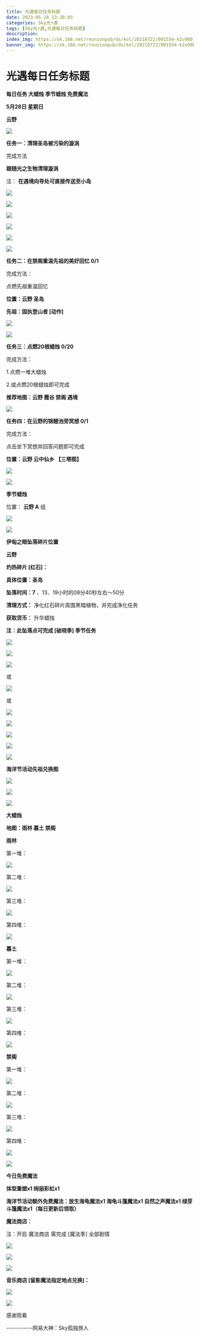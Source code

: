 ```yaml
---
title: 光遇每日任务标题
date: 2023-05-28 13:38:03
categories: Sky光•遇
tags: [Sky光•遇,光遇每日任务标题]
description: 
index_img: https://ok.166.net/reunionpub/ds/kol/20210722/001554-k2u90bj7ay.png?imageView&thumbnail=600x0&type=jpg
banner_img: https://ok.166.net/reunionpub/ds/kol/20210722/001554-k2u90bj7ay.png?imageView&thumbnail=600x0&type=jpg
---
```

# 光遇每日任务标题
**每日任务 大蜡烛 季节蜡烛 免费魔法**

 **5月28日 星期日**

 **云野**

![](https://img.166.net/reunionpub/ds/kol/20230528/002049-w6tinlumf8.jpg)

 **任务一：清理圣岛被污染的漩涡**

完成方法

 **跟随光之生物清理漩涡**

注： **在遇境向导处可直接传送至小岛**

![](https://img.166.net/reunionpub/ds/kol/20230526/234104-a1bpndmw09.jpg)

![](https://img.166.net/reunionpub/ds/kol/20230526/234121-hj4or5g6sm.jpg)

![](https://img.166.net/reunionpub/ds/kol/20230526/234136-jhayvbe84q.jpg)

![](https://img.166.net/reunionpub/ds/kol/20230526/234146-7qaku14lbo.jpg)

![](https://img.166.net/reunionpub/ds/kol/20230526/234156-j2onsg8tyq.jpg)

![](https://img.166.net/reunionpub/ds/kol/20230526/234219-e04j39abcr.jpg)

 **任务二：在禁阁重温先祖的美好回忆 0/1**

完成方法：

点燃先祖重温回忆

 **位置：云野 圣岛**

 **先祖：固执登山者 [动作]**

![](https://img.166.net/reunionpub/ds/kol/20230528/001020-5t1ivr342g.jpg)

![](https://img.166.net/reunionpub/ds/kol/20230528/001038-zo6ka42f7e.jpeg)

 **任务三：点燃20根蜡烛 0/20**

完成方法：

1.点燃一堆大蜡烛

2.或点燃20根蜡烛即可完成

 **推荐地图：云野 霞谷 禁阁 遇境**

![](https://img.166.net/reunionpub/ds/kol/20230528/001100-b0tfar13sh.jpg)

 **任务四：在云野的锦鲤池旁冥想 0/1**

完成方法：

点击坐下冥想并回答问题即可完成

 **位置：云野 云中仙乡  【三塔图】**

![](https://img.166.net/reunionpub/ds/kol/20230528/001115-rgykismz1f.jpg)

![](https://img.166.net/reunionpub/ds/kol/20230502/053253-tkp31d0r2j.png)

 **季节蜡烛**

位置： **云野 A** 组

![](https://img.166.net/reunionpub/ds/kol/20230527/235713-dcsypt23ge.png)

![](https://img.166.net/reunionpub/ds/kol/20230501/003537-boqnslm12s.png)

 **伊甸之眼坠落碎片位置**

 **云野**

 **灼热碎片 [红石]：**

 **具体位置：圣岛**

 **坠落时间：7** 、13、19小时的08分40秒左右～50分

 **清理方式：** 净化红石碎片周围黑暗植物，并完成净化任务

 **获取货币：** 升华蜡烛

 **注：此坠落点可完成  [破晓季] 季节任务**

![](https://img.166.net/reunionpub/ds/kol/20230528/001457-4rhni351ys.jpeg)

![](https://img.166.net/reunionpub/ds/kol/20230528/001503-miz5p2vt1w.jpeg)

![](https://img.166.net/reunionpub/ds/kol/20230528/001513-sw9crhnm45.jpeg)

或

![](https://img.166.net/reunionpub/ds/kol/20230528/001548-eufc90bq28.jpeg)

或

![](https://img.166.net/reunionpub/ds/kol/20230528/001624-70ew496gol.jpeg)

![](https://img.166.net/reunionpub/ds/kol/20230528/001635-4on139hsb8.jpeg)

![](https://img.166.net/reunionpub/ds/kol/20230528/001648-gvoqt17e63.jpeg)

![](https://img.166.net/reunionpub/ds/kol/20230528/001656-r8muk26h1t.jpeg)

![](https://img.166.net/reunionpub/ds/kol/20230501/003537-boqnslm12s.png)

 **海洋节活动先祖兑换图**

![](https://img.166.net/reunionpub/ds/kol/20230520/040300-zap2jkovds.jpg)

![](https://img.166.net/reunionpub/ds/kol/20230520/040310-ofs4cbrjhq.jpg)

![](https://img.166.net/reunionpub/ds/kol/20230501/003537-boqnslm12s.png)

 **大蜡烛**

 **地图：雨林 暮土 禁阁**

 **雨林**

第一堆：

![](https://img.166.net/reunionpub/ds/kol/20230528/000201-398ycbr0fp.jpeg)

第二堆：

![](https://img.166.net/reunionpub/ds/kol/20230528/000208-ei68hl5b3p.jpeg)

第三堆：

![](https://img.166.net/reunionpub/ds/kol/20230528/000214-dl0ev7kjni.jpeg)

第四堆：

![](https://img.166.net/reunionpub/ds/kol/20230528/000219-0tw26fks5j.jpeg)

 **暮土**

第一堆：

![](https://img.166.net/reunionpub/ds/kol/20230528/000040-cl51r73ias.jpeg)

第二堆：

![](https://img.166.net/reunionpub/ds/kol/20230528/000048-3lzdi9yf2w.jpeg)

第三堆：

![](https://img.166.net/reunionpub/ds/kol/20230528/000054-i06tkssj3q.jpeg)

第四堆：

![](https://img.166.net/reunionpub/ds/kol/20230528/000100-cjnau9p7l6.jpeg)

 **禁阁**

第一堆：

![](https://img.166.net/reunionpub/ds/kol/20230527/235937-6yvg4ld2mr.jpeg)

第二堆：

![](https://img.166.net/reunionpub/ds/kol/20230527/235944-l8rp073wov.jpeg)

第三堆：

![](https://img.166.net/reunionpub/ds/kol/20230527/235950-uf1b8skped.jpeg)

第四堆：

![](https://img.166.net/reunionpub/ds/kol/20230527/235959-ghkl0ae2co.jpeg)

![](https://img.166.net/reunionpub/ds/kol/20221018/100256-wzutnocka0.png)

 **今日免费魔法**

 **体型重塑x1 绚丽彩虹x1**

 **海洋节活动额外免费魔法：放生海龟魔法x1 海龟斗篷魔法x1 自然之声魔法x1 绿芽斗篷魔法x1（每日更新后领取）**

 **魔法商店：**

注：开启 魔法商店 需完成 [魔法季] 全部剧情

![](https://img.166.net/reunionpub/ds/kol/20221018/100559-oibznvdtus.png)

![](https://img.166.net/reunionpub/ds/kol/20230528/000321-t9rz4aim0c.jpeg)

![](https://img.166.net/reunionpub/ds/kol/20230520/024526-niy97hflvp.jpeg)

 **音乐商店 [留影魔法指定地点兑换]：**

![](https://img.166.net/reunionpub/ds/kol/20230526/235146-jcsly8fvri.jpeg)

![](https://img.166.net/reunionpub/ds/kol/20230502/235738-ls601349yq.png)

感谢观看

\-----------网易大神：Sky孤独旅人

